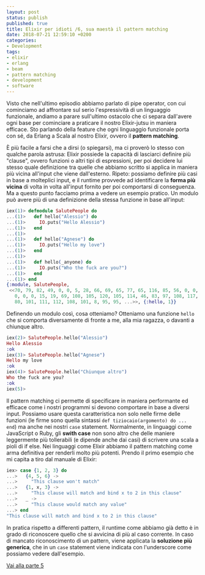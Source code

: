 ```yaml
---
layout: post
status: publish
published: true
title: Elixir per idioti /6, sua maestà il pattern matching
date: 2018-07-21 12:59:10 +0200
categories:
- Development
tags:
- elixir
- erlang
- beam
- pattern matching
- development
- software
---
```


Visto che nell'ultimo episodio abbiamo parlato di pipe operator, con cui cominciamo ad affrontare sul serio l'espressività di un linguaggio funzionale, andiamo a parare sull'ultimo ostacolo che ci separa dall'avere ogni base per cominciare a praticare il nostro Elixir-jutsu in maniera efficace. Sto parlando della feature che ogni linguaggio funzionale porta con sé, da Erlang a Scala al nostro Elixir, ovvero il **pattern matching**.

È più facile a farsi che a dirsi (o spiegarsi), ma ci proverò lo stesso con qualche parola astrusa: Elixir possiede la capacità di lasciarci definire più "clause", ovvero funzioni o altri tipi di espressioni, per poi decidere lui stesso quale definizione tra quelle che abbiamo scritto si applica in maniera più vicina all'input che viene dall'esterno. Ripeto: possiamo definire più casi in base a molteplici input, e il runtime provvede ad identificare la **forma più vicina** di volta in volta all'input fornito per poi comportarsi di conseguenza. Ma a questo punto facciamo prima a vedere un esempio pratico. Un modulo può avere più di una definizione della stessa funzione in base all'input:

```elixir
iex(1)> defmodule SalutePeople do
...(1)>   def hello("Alessio") do
...(1)>     IO.puts("Hello Alessio")
...(1)>   end
...(1)>
...(1)>   def hello("Agnese") do
...(1)>     IO.puts("Hello my love")
...(1)>   end
...(1)>
...(1)>   def hello(_anyone) do
...(1)>     IO.puts("Who the fuck are you?")
...(1)>   end
...(1)> end
{:module, SalutePeople,
 <<70, 79, 82, 49, 0, 0, 5, 28, 66, 69, 65, 77, 65, 116, 85, 56, 0, 0, 0, 147,
   0, 0, 0, 15, 19, 69, 108, 105, 120, 105, 114, 46, 83, 97, 108, 117, 116, 101,
   80, 101, 111, 112, 108, 101, 8, 95, 95, ...>>, {:hello, 1}}
```

Definendo un modulo così, cosa otteniamo? Otteniamo una funzione `hello` che si comporta diversamente di fronte a me, alla mia ragazza, o davanti a chiunque altro.

```elixir
iex(2)> SalutePeople.hello("Alessio")
Hello Alessio
:ok
iex(3)> SalutePeople.hello("Agnese")
Hello my love
:ok
iex(4)> SalutePeople.hello("Chiunque altro")
Who the fuck are you?
:ok
iex(5)>
```

Il pattern matching ci permette di specificare in maniera performante ed efficace come i nostri programmi si devono comportare in base a diversi input. Possiamo usare questa caratteristica non solo nelle firme delle funzioni (le firme sono quella sintassi `def tiziocaio(argomento) do ... end`) ma anche nei nostri `case` statement. Normalmente, in linguaggi come JavaScript o Ruby, gli **swith case** non sono altro che delle maniere leggermente più tollerabili (e dipende anche dai casi) di scrivere una scala a pioli di if else. Nei linguaggi come Elixir abbiamo il pattern matching come arma definitiva per renderli molto più potenti. Prendo il primo esempio che mi capita a tiro dal manuale di Elixir:

```elixir
iex> case {1, 2, 3} do
...>   {4, 5, 6} ->
...>     "This clause won't match"
...>   {1, x, 3} ->
...>     "This clause will match and bind x to 2 in this clause"
...>   _ ->
...>     "This clause would match any value"
...> end
"This clause will match and bind x to 2 in this clause"
```

In pratica rispetto a differenti pattern, il runtime come abbiamo già detto è in grado di riconoscere quello che si avvicina di più al caso corrente. In caso di mancato riconoscimento di un pattern, viene applicata la **soluzione più generica**, che in un `case` statement viene indicata con l'underscore come possiamo vedere dall'esempio.

[Vai alla parte 5](http://dottorblaster.it/2018/07/elixir-for-dummies-5/)

